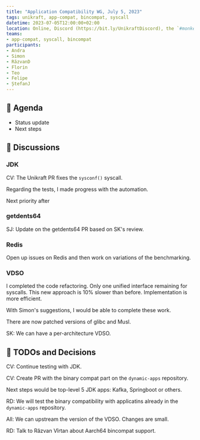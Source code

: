 ```yaml
---
title: "Application Compatibility WG, July 5, 2023"
tags: unikraft, app-compat, bincompat, syscall
datetime: 2023-07-05T12:00:00+02:00
location: Online, Discord (https://bit.ly/UnikraftDiscord), the `#monkey-business` voice channel
teams:
- app-compat, syscall, bincompat
participants:
- Andra
- Simon
- RăzvanD
- Florin
- Teo
- Felipe
- ȘtefanJ
---
```


## :dart: Agenda

- Status update
- Next steps

## :closed_book: Discussions

### JDK

CV: The Unikraft PR fixes the `sysconf()` syscall.

Regarding the tests, I made progress with the automation.

Next priority after 

### getdents64

SJ: Update on the getdents64 PR based on SK's review.

### Redis

Open up issues on Redis and then work on variations of the benchmarking.

### VDSO

I completed the code refactoring.
Only one unified interface remaining for syscalls.
This new approach is 10% slower than before.
Implementation is more efficient.

With Simon's suggestions, I would be able to complete these work.

There are now patched versions of glibc and Musl.

SK: We can have a per-architecture VDSO.

## :wrench: TODOs and Decisions

CV: Continue testing with JDK.

CV: Create PR with the binary compat part on the `dynamic-apps` repository.

Next steps would be top-level 5 JDK apps: Kafka, Springboot or others.

RD: We will test the binary compatibility with applicatins already in the `dynamic-apps` repository.

All: We can upstream the version of the VDSO.
Changes are small.

RD: Talk to Răzvan Vîrtan about Aarch64 bincompat support.
